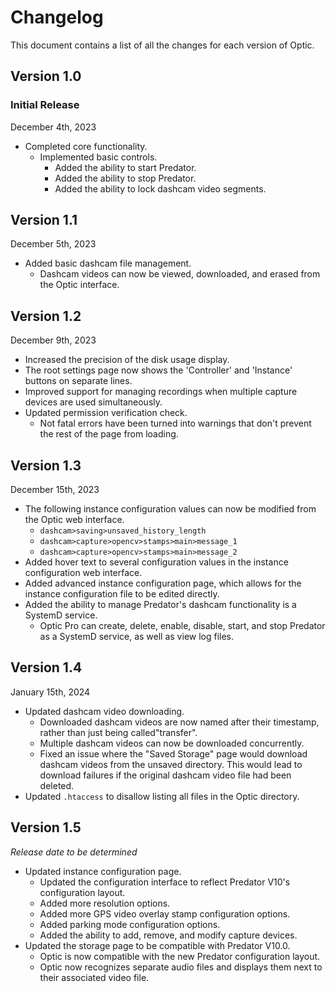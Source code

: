 # Changelog

This document contains a list of all the changes for each version of Optic.


## Version 1.0 

### Initial Release

December 4th, 2023

- Completed core functionality.
    - Implemented basic controls.
        - Added the ability to start Predator.
        - Added the ability to stop Predator.
        - Added the ability to lock dashcam video segments.


## Version 1.1

December 5th, 2023

- Added basic dashcam file management.
    - Dashcam videos can now be viewed, downloaded, and erased from the Optic interface.


## Version 1.2

December 9th, 2023

- Increased the precision of the disk usage display.
- The root settings page now shows the 'Controller' and 'Instance' buttons on separate lines.
- Improved support for managing recordings when multiple capture devices are used simultaneously.
- Updated permission verification check.
    - Not fatal errors have been turned into warnings that don't prevent the rest of the page from loading.


## Version 1.3

December 15th, 2023

- The following instance configuration values can now be modified from the Optic web interface.
    - `dashcam>saving>unsaved_history_length`
    - `dashcam>capture>opencv>stamps>main>message_1`
    - `dashcam>capture>opencv>stamps>main>message_2`
- Added hover text to several configuration values in the instance configuration web interface.
- Added advanced instance configuration page, which allows for the instance configuration file to be edited directly.
- Added the ability to manage Predator's dashcam functionality is a SystemD service.
    - Optic Pro can create, delete, enable, disable, start, and stop Predator as a SystemD service, as well as view log files.


## Version 1.4

January 15th, 2024

- Updated dashcam video downloading.
    - Downloaded dashcam videos are now named after their timestamp, rather than just being called"transfer".
    - Multiple dashcam videos can now be downloaded concurrently.
    - Fixed an issue where the "Saved Storage" page would download dashcam videos from the unsaved directory. This would lead to download failures if the original dashcam video file had been deleted.
- Updated `.htaccess` to disallow listing all files in the Optic directory.


## Version 1.5

*Release date to be determined*

- Updated instance configuration page.
    - Updated the configuration interface to reflect Predator V10's configuration layout.
    - Added more resolution options.
    - Added more GPS video overlay stamp configuration options.
    - Added parking mode configuration options.
    - Added the ability to add, remove, and modify capture devices.
- Updated the storage page to be compatible with Predator V10.0.
    - Optic is now compatible with the new Predator configuration layout.
    - Optic now recognizes separate audio files and displays them next to their associated video file.
